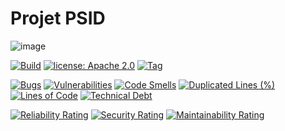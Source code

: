 # Projet PSID
![image](https://github.com/user-attachments/assets/c32211ad-6224-4abb-869d-255678ac1a4b)


[![Build](https://github.com/AlisonDS/projetPSID/actions/workflows/python-app.yml/badge.svg)](https://github.com/AlisonDS/projetPSID/actions/workflows/python-app.yml)
[![license: Apache 2.0](https://img.shields.io/badge/license-Apache_2.0-green)](LICENSE)
[![Tag](https://img.shields.io/github/v/release/AlisonDS/projetPSID?label=Dernière%20version)](https://github.com/AlisonDS/projetPSID/releases)


[![Bugs](https://sonarcloud.io/api/project_badges/measure?project=AlisonDS_projetPSID&metric=bugs)](https://sonarcloud.io/summary/new_code?id=AlisonDS_projetPSID)
[![Vulnerabilities](https://sonarcloud.io/api/project_badges/measure?project=AlisonDS_projetPSID&metric=vulnerabilities)](https://sonarcloud.io/summary/new_code?id=AlisonDS_projetPSID)
[![Code Smells](https://sonarcloud.io/api/project_badges/measure?project=AlisonDS_projetPSID&metric=code_smells)](https://sonarcloud.io/summary/new_code?id=AlisonDS_projetPSID)
[![Duplicated Lines (%)](https://sonarcloud.io/api/project_badges/measure?project=AlisonDS_projetPSID&metric=duplicated_lines_density)](https://sonarcloud.io/summary/new_code?id=AlisonDS_projetPSID)
[![Lines of Code](https://sonarcloud.io/api/project_badges/measure?project=AlisonDS_projetPSID&metric=ncloc)](https://sonarcloud.io/summary/new_code?id=AlisonDS_projetPSID)
[![Technical Debt](https://sonarcloud.io/api/project_badges/measure?project=AlisonDS_projetPSID&metric=sqale_index)](https://sonarcloud.io/summary/new_code?id=AlisonDS_projetPSID)


[![Reliability Rating](https://sonarcloud.io/api/project_badges/measure?project=AlisonDS_projetPSID&metric=reliability_rating)](https://sonarcloud.io/summary/new_code?id=AlisonDS_projetPSID)
[![Security Rating](https://sonarcloud.io/api/project_badges/measure?project=AlisonDS_projetPSID&metric=security_rating)](https://sonarcloud.io/summary/new_code?id=AlisonDS_projetPSID)
[![Maintainability Rating](https://sonarcloud.io/api/project_badges/measure?project=AlisonDS_projetPSID&metric=sqale_rating)](https://sonarcloud.io/summary/new_code?id=AlisonDS_projetPSID)




